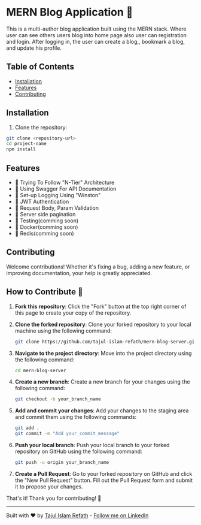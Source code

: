 # MERN Blog Application 🚀

This is a multi-author blog application built using the MERN stack. Where user can see others users blog into home page also user can registration and login. After logging in, the user can create a blog,, bookmark a blog, and update his profile.

## Table of Contents

- [Installation](#installation)
- [Features](#features)
- [Contributing](#contributing)

## Installation

1. Clone the repository:

```bash
git clone <repository-url>
cd project-name
npm install
```

## Features

- 🌟 Trying To Follow "N-Tier" Architecture
- 🌟 Using Swagger For API Documentation
- 🌟 Set-up Logging Using "Winston"
- 🌟 JWT Authentication
- 🌟 Request Body, Param Validation
- 🌟 Server side pagination
- 🌟 Testing(comming soon)
- 🌟 Docker(comming soon)
- 🌟 Redis(comming soon)

## Contributing

Welcome contributions! Whether it's fixing a bug, adding a new feature, or improving documentation, your help is greatly appreciated.

## How to Contribute 👷

1. **Fork this repository**: Click the "Fork" button at the top right corner of this page to create your copy of the repository.

2. **Clone the forked repository**: Clone your forked repository to your local machine using the following command:

   ```bash
   git clone https://github.com/tajul-islam-refath/mern-blog-server.git
   ```

3. **Navigate to the project directory**: Move into the project directory using the following command:

   ```bash
   cd mern-blog-server
   ```

4. **Create a new branch**: Create a new branch for your changes using the following command:

   ```bash
   git checkout -b your_branch_name
   ```

5. **Add and commit your changes**: Add your changes to the staging area and commit them using the following commands:

   ```bash
   git add .
   git commit -m "Add your_commit_message"
   ```

6. **Push your local branch**: Push your local branch to your forked repository on GitHub using the following command:

   ```bash
   git push -u origin your_branch_name
   ```

7. **Create a Pull Request**: Go to your forked repository on GitHub and click the "New Pull Request" button. Fill out the Pull Request form and submit it to propose your changes.

That's it! Thank you for contributing! 🙌

---

Built with ❤️ by [Tajul Islam Refath](https://github.com/tajul-islam-refath) - [Follow me on LinkedIn](https://www.linkedin.com/in/tajul-islam-refath-94119a197/)

